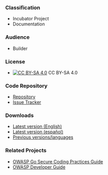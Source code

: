 ### Classification

* <i class="fas fa-egg" style="color:#233e81;"></i> Incubator Project
* <i class="fas fa-book" style="color:#233e81;"></i> Documentation

### Audience

* <i class="fas fa-toolbox" style="color:#233e81;"></i> Builder

### License

* [![CC BY-SA 4.0](https://licensebuttons.net/l/by-sa/4.0/80x15.png)](https://creativecommons.org/licenses/by-sa/4.0/) CC BY-SA 4.0

### Code Repository

* [Repository][repo]
* [Issue Tracker][issues]

### Downloads

* [Latest version (English)][stable-en]
* [Latest version (español)][stable-es]
* [Previous versions/languages][ovl]

### Related Projects

* [OWASP Go Secure Coding Practices Guide][owaspgoscp]
* [OWASP Developer Guide][owaspdevguide]

[issues]: https://github.com/OWASP/secure-coding-practices-quick-reference-guide/issues
[ovl]: #div-download
[repo]: https://github.com/OWASP/secure-coding-practices-quick-reference-guide
[stable-en]: stable-en
[stable-es]: stable-es
[owaspgoscp]: https://owasp.org/www-project-go-secure-coding-practices-guide/
[owaspdevguide]: https://owasp.org/www-project-developer-guide/
